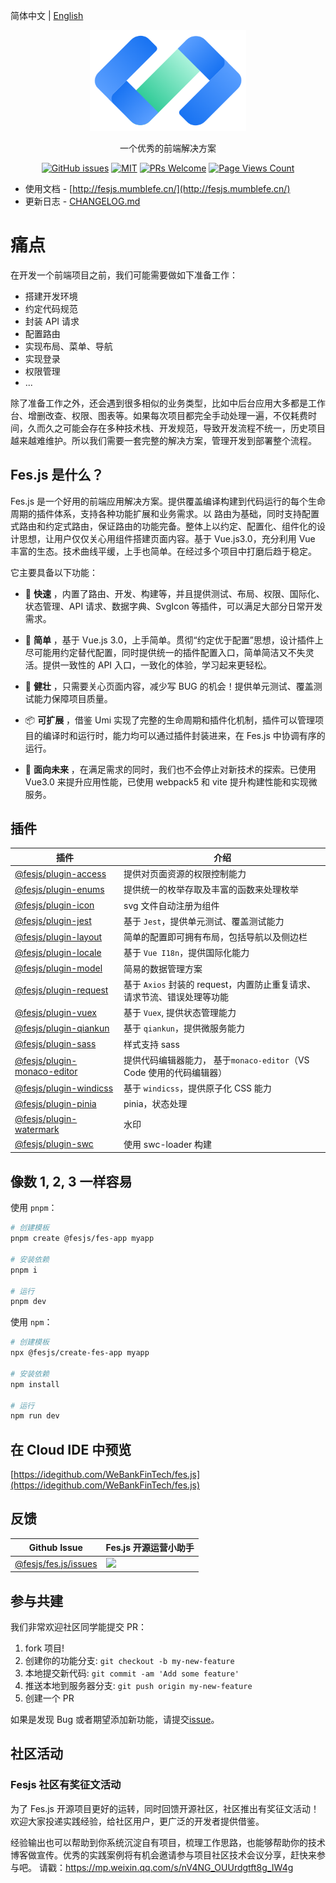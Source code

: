 简体中文 | [English](./README.en-US.md)

<p align="center">
  <a href="../../">
    <img alt="fes.js" width="250" src="./images/fes-logo.png">
  </a>
</p>

<div align="center">

一个优秀的前端解决方案

[![GitHub issues](https://img.shields.io/github/issues/WeBankFinTech/fes.js.svg?style=flat-square)](../../issues)
[![MIT](https://img.shields.io/dub/l/vibe-d.svg?style=flat-square)](http://opensource.org/licenses/MIT)
[![PRs Welcome](https://img.shields.io/badge/PRs-welcome-brightgreen.svg?style=flat-square)](../../pulls)
[![Page Views Count](https://badges.toozhao.com/badges/01G7TRNN1PH9PMSCYWDF3EK4QT/green.svg)](https://badges.toozhao.com/stats/01G7TRNN1PH9PMSCYWDF3EK4QT 'Get your own page views count badge on badges.toozhao.com')

</div>

-   使用文档 - [http://fesjs.mumblefe.cn/](http://fesjs.mumblefe.cn/)
-   更新日志 - [CHANGELOG.md](./CHANGELOG.md)

# 痛点

在开发一个前端项目之前，我们可能需要做如下准备工作：

-   搭建开发环境
-   约定代码规范
-   封装 API 请求
-   配置路由
-   实现布局、菜单、导航
-   实现登录
-   权限管理
-   ...

除了准备工作之外，还会遇到很多相似的业务类型，比如中后台应用大多都是工作台、增删改查、权限、图表等。如果每次项目都完全手动处理一遍，不仅耗费时间，久而久之可能会存在多种技术栈、开发规范，导致开发流程不统一，历史项目越来越难维护。所以我们需要一套完整的解决方案，管理开发到部署整个流程。

## Fes.js 是什么？

Fes.js 是一个好用的前端应用解决方案。提供覆盖编译构建到代码运行的每个生命周期的插件体系，支持各种功能扩展和业务需求。以 路由为基础，同时支持配置式路由和约定式路由，保证路由的功能完备。整体上以约定、配置化、组件化的设计思想，让用户仅仅关心用组件搭建页面内容。基于 Vue.js3.0，充分利用 Vue 丰富的生态。技术曲线平缓，上手也简单。在经过多个项目中打磨后趋于稳定。

它主要具备以下功能：

-   🚀 **快速** ，内置了路由、开发、构建等，并且提供测试、布局、权限、国际化、状态管理、API 请求、数据字典、SvgIcon 等插件，可以满足大部分日常开发需求。
-   🧨 **简单** ，基于 Vue.js 3.0，上手简单。贯彻“约定优于配置”思想，设计插件上尽可能用约定替代配置，同时提供统一的插件配置入口，简单简洁又不失灵活。提供一致性的 API 入口，一致化的体验，学习起来更轻松。

-   💪 **健壮** ，只需要关心页面内容，减少写 BUG 的机会！提供单元测试、覆盖测试能力保障项目质量。

-   📦 **可扩展** ，借鉴 Umi 实现了完整的生命周期和插件化机制，插件可以管理项目的编译时和运行时，能力均可以通过插件封装进来，在 Fes.js 中协调有序的运行。

-   📡 **面向未来** ，在满足需求的同时，我们也不会停止对新技术的探索。已使用 Vue3.0 来提升应用性能，已使用 webpack5 和 vite 提升构建性能和实现微服务。

## 插件

| 插件                                                                                                                         | 介绍                                                                    |
| ---------------------------------------------------------------------------------------------------------------------------- | ----------------------------------------------------------------------- |
| [@fesjs/plugin-access](http://fesjs.mumblefe.cn/reference/plugin/plugins/access.html)                                        | 提供对页面资源的权限控制能力                                            |
| [@fesjs/plugin-enums](http://fesjs.mumblefe.cn/reference/plugin/plugins/enums.html#%E4%BB%8B%E7%BB%8D)                       | 提供统一的枚举存取及丰富的函数来处理枚举                                |
| [@fesjs/plugin-icon](http://fesjs.mumblefe.cn/reference/plugin/plugins/icon.html#%E4%BB%8B%E7%BB%8D)                         | svg 文件自动注册为组件                                                  |
| [@fesjs/plugin-jest](http://fesjs.mumblefe.cn/reference/plugin/plugins/jest.html#%E5%90%AF%E7%94%A8%E6%96%B9%E5%BC%8F)       | 基于 `Jest`，提供单元测试、覆盖测试能力                                 |
| [ @fesjs/plugin-layout](http://fesjs.mumblefe.cn/reference/plugin/plugins/layout.html)                                       | 简单的配置即可拥有布局，包括导航以及侧边栏                              |
| [@fesjs/plugin-locale](http://fesjs.mumblefe.cn/reference/plugin/plugins/locale.html#%E4%BB%8B%E7%BB%8D)                     | 基于 `Vue I18n`，提供国际化能力                                         |
| [@fesjs/plugin-model](http://fesjs.mumblefe.cn/reference/plugin/plugins/model.html#%E4%BB%8B%E7%BB%8D)                       | 简易的数据管理方案                                                      |
| [@fesjs/plugin-request](http://fesjs.mumblefe.cn/reference/plugin/plugins/request.html#%E5%90%AF%E7%94%A8%E6%96%B9%E5%BC%8F) | 基于 `Axios` 封装的 request，内置防止重复请求、请求节流、错误处理等功能 |
| [@fesjs/plugin-vuex](http://fesjs.mumblefe.cn/reference/plugin/plugins/vuex.html#%E5%90%AF%E7%94%A8%E6%96%B9%E5%BC%8F)       | 基于 `Vuex`, 提供状态管理能力                                           |
| [@fesjs/plugin-qiankun](http://fesjs.mumblefe.cn/reference/plugin/plugins/qiankun.html#%E4%BB%8B%E7%BB%8D)                   | 基于 `qiankun`，提供微服务能力                                          |
| [@fesjs/plugin-sass](http://fesjs.mumblefe.cn/reference/plugin/plugins/sass.html#%E4%BB%8B%E7%BB%8D)                         | 样式支持 sass                                                           |
| [@fesjs/plugin-monaco-editor](http://fesjs.mumblefe.cn/reference/plugin/plugins/editor.html#%E4%BB%8B%E7%BB%8D)              | 提供代码编辑器能力， 基于`monaco-editor`（VS Code 使用的代码编辑器）    |
| [@fesjs/plugin-windicss](http://fesjs.mumblefe.cn/reference/plugin/plugins/windicss.html)                                    | 基于 `windicss`，提供原子化 CSS 能力                                    |
| [@fesjs/plugin-pinia](http://fesjs.mumblefe.cn/reference/plugin/plugins/pinia.html)                                          | pinia，状态处理                                                         |
| [@fesjs/plugin-watermark](http://fesjs.mumblefe.cn/reference/plugin/plugins/watermark.html)                                  | 水印                                                                    |
| [@fesjs/plugin-swc](http://fesjs.mumblefe.cn/reference/plugin/plugins/swc.html)                                              | 使用 swc-loader 构建                                                    |

## 像数 1, 2, 3 一样容易

使用 `pnpm`：

```bash
# 创建模板
pnpm create @fesjs/fes-app myapp

# 安装依赖
pnpm i

# 运行
pnpm dev
```

使用 `npm`：

```bash
# 创建模板
npx @fesjs/create-fes-app myapp

# 安装依赖
npm install

# 运行
npm run dev
```

## 在 Cloud IDE 中预览

[https://idegithub.com/WeBankFinTech/fes.js](https://idegithub.com/WeBankFinTech/fes.js)

## 反馈

| Github Issue                         | Fes.js 开源运营小助手                                                                            |
| ------------------------------------ | ------------------------------------------------------------------------------------------------ |
| [@fesjs/fes.js/issues](../../issues) | <img src="https://cos-1254145788.cos.ap-guangzhou.myqcloud.com/WechatIMG104.jpeg" height="250"/> |

## 参与共建

我们非常欢迎社区同学能提交 PR：

1. fork 项目!
2. 创建你的功能分支: `git checkout -b my-new-feature`
3. 本地提交新代码: `git commit -am 'Add some feature'`
4. 推送本地到服务器分支: `git push origin my-new-feature`
5. 创建一个 PR

如果是发现 Bug 或者期望添加新功能，请提交[issue](../../issues)。

## 社区活动

### Fesjs 社区有奖征文活动

为了 Fes.js 开源项目更好的运转，同时回馈开源社区，社区推出有奖征文活动！欢迎大家投递实践经验，给社区用户，更广泛的开发者提供借鉴。

经验输出也可以帮助到你系统沉淀自有项目，梳理工作思路，也能够帮助你的技术博客做宣传。优秀的实践案例将有机会邀请参与项目社区技术会议分享，赶快来参与吧。
请戳：https://mp.weixin.qq.com/s/nV4NG_OUUrdgtft8g_IW4g
